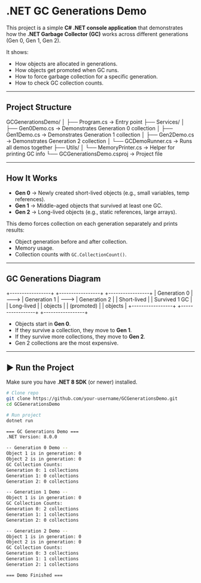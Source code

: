 # .NET GC Generations Demo  

This project is a simple **C# .NET console application** that demonstrates how the **.NET Garbage Collector (GC)** works across different generations (Gen 0, Gen 1, Gen 2).  

It shows:  
- How objects are allocated in generations.  
- How objects get promoted when GC runs.  
- How to force garbage collection for a specific generation.  
- How to check GC collection counts.  

---

##  Project Structure  

GCGenerationsDemo/
│
├── Program.cs → Entry point
├── Services/
│ ├── Gen0Demo.cs → Demonstrates Generation 0 collection
│ ├── Gen1Demo.cs → Demonstrates Generation 1 collection
│ ├── Gen2Demo.cs → Demonstrates Generation 2 collection
│ └── GCDemoRunner.cs → Runs all demos together
├── Utils/
│ └── MemoryPrinter.cs → Helper for printing GC info
└── GCGenerationsDemo.csproj → Project file


---

##  How It Works  

- **Gen 0** → Newly created short-lived objects (e.g., small variables, temp references).  
- **Gen 1** → Middle-aged objects that survived at least one GC.  
- **Gen 2** → Long-lived objects (e.g., static references, large arrays).  

This demo forces collection on each generation separately and prints results:  
- Object generation before and after collection.  
- Memory usage.  
- Collection counts with `GC.CollectionCount()`.  

---

##  GC Generations Diagram  
+-----------------+ +-----------------+ +-----------------+
| Generation 0 | ---> | Generation 1 | ---> | Generation 2 |
| Short-lived | | Survived 1 GC | | Long-lived |
| objects | | (promoted) | | objects |
+-----------------+ +-----------------+ +-----------------+


- Objects start in **Gen 0**.  
- If they survive a collection, they move to **Gen 1**.  
- If they survive more collections, they move to **Gen 2**.  
- Gen 2 collections are the most expensive.  

---

## ▶️ Run the Project  

Make sure you have **.NET 8 SDK** (or newer) installed.  

```bash
# Clone repo
git clone https://github.com/your-username/GCGenerationsDemo.git
cd GCGenerationsDemo

# Run project
dotnet run

=== GC Generations Demo ===
.NET Version: 8.0.0

-- Generation 0 Demo --
Object 1 is in generation: 0
Object 2 is in generation: 0
GC Collection Counts:
Generation 0: 1 collections
Generation 1: 0 collections
Generation 2: 0 collections

-- Generation 1 Demo --
Object 1 is in generation: 0
GC Collection Counts:
Generation 0: 2 collections
Generation 1: 1 collections
Generation 2: 0 collections

-- Generation 2 Demo --
Object 1 is in generation: 0
Object 2 is in generation: 0
GC Collection Counts:
Generation 0: 3 collections
Generation 1: 1 collections
Generation 2: 1 collections

=== Demo Finished ===

